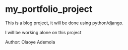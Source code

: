 # my_portfolio_project
This is a blog project, it will be done using python/django.

I will be working alone on this project

Author: Olaoye Ademola
